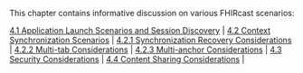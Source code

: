 This chapter contains informative discussion on various FHIRcast scenarios:

[4.1 Application Launch Scenarios and Session Discovery](4-1-launch-scenarios.html) |
[4.2 Context Synchronization Scenarios](4-2-0-contextsynchronizationscenarios.html) |
[4.2.1 Synchronization Recovery Considerations](4-2-1-syncconsiderations.html) |
[4.2.2 Multi-tab Considerations](4-2-2-multitab-considerations.html) |
[4.2.3 Multi-anchor Considerations](4-2-3-multi-anchor-considerations.html) |
[4.3 Security Considerations](4-3-security-considerations.html) |
[4.4 Content Sharing Considerations](4-4-fhircast-event-content-sharing.html) |

